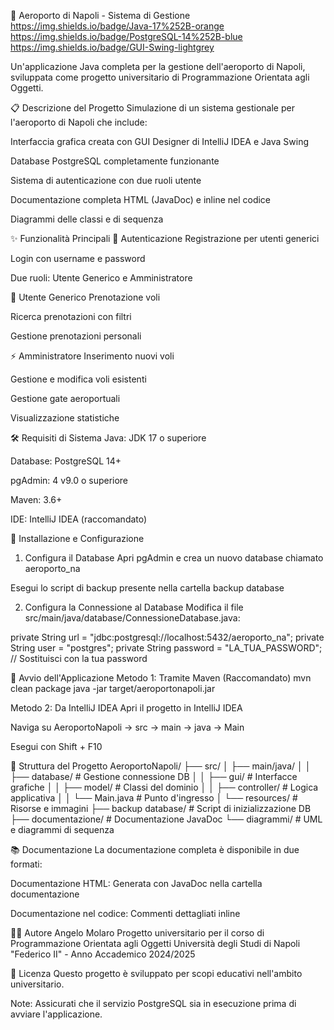 🛫 Aeroporto di Napoli - Sistema di Gestione
https://img.shields.io/badge/Java-17%252B-orange
https://img.shields.io/badge/PostgreSQL-14%252B-blue
https://img.shields.io/badge/GUI-Swing-lightgrey

Un'applicazione Java completa per la gestione dell'aeroporto di Napoli, sviluppata come progetto universitario di Programmazione Orientata agli Oggetti.

📋 Descrizione del Progetto
Simulazione di un sistema gestionale per l'aeroporto di Napoli che include:

Interfaccia grafica creata con GUI Designer di IntelliJ IDEA e Java Swing

Database PostgreSQL completamente funzionante

Sistema di autenticazione con due ruoli utente

Documentazione completa HTML (JavaDoc) e inline nel codice

Diagrammi delle classi e di sequenza

✨ Funzionalità Principali
🔐 Autenticazione
Registrazione per utenti generici

Login con username e password

Due ruoli: Utente Generico e Amministratore

👤 Utente Generico
Prenotazione voli

Ricerca prenotazioni con filtri

Gestione prenotazioni personali

⚡ Amministratore
Inserimento nuovi voli

Gestione e modifica voli esistenti

Gestione gate aeroportuali

Visualizzazione statistiche

🛠 Requisiti di Sistema
Java: JDK 17 o superiore

Database: PostgreSQL 14+

pgAdmin: 4 v9.0 o superiore

Maven: 3.6+

IDE: IntelliJ IDEA (raccomandato)

🚀 Installazione e Configurazione
1. Configura il Database
Apri pgAdmin e crea un nuovo database chiamato aeroporto_na

Esegui lo script di backup presente nella cartella backup database

2. Configura la Connessione al Database
Modifica il file src/main/java/database/ConnessioneDatabase.java:

private String url = "jdbc:postgresql://localhost:5432/aeroporto_na";
private String user = "postgres";
private String password = "LA_TUA_PASSWORD"; // Sostituisci con la tua password

🎯 Avvio dell'Applicazione
Metodo 1: Tramite Maven (Raccomandato)
mvn clean package
java -jar target/aeroportonapoli.jar

Metodo 2: Da IntelliJ IDEA
Apri il progetto in IntelliJ IDEA

Naviga su AeroportoNapoli → src → main → java → Main

Esegui con Shift + F10

📁 Struttura del Progetto
AeroportoNapoli/
├── src/
│ ├── main/java/
│ │ ├── database/ # Gestione connessione DB
│ │ ├── gui/ # Interfacce grafiche
│ │ ├── model/ # Classi del dominio
│ │ ├── controller/ # Logica applicativa
│ │ └── Main.java # Punto d'ingresso
│ └── resources/ # Risorse e immagini
├── backup database/ # Script di inizializzazione DB
├── documentazione/ # Documentazione JavaDoc
└── diagrammi/ # UML e diagrammi di sequenza

📚 Documentazione
La documentazione completa è disponibile in due formati:

Documentazione HTML: Generata con JavaDoc nella cartella documentazione

Documentazione nel codice: Commenti dettagliati inline

👨‍💻 Autore
Angelo Molaro
Progetto universitario per il corso di Programmazione Orientata agli Oggetti
Università degli Studi di Napoli "Federico II" - Anno Accademico 2024/2025

📄 Licenza
Questo progetto è sviluppato per scopi educativi nell'ambito universitario.

Note: Assicurati che il servizio PostgreSQL sia in esecuzione prima di avviare l'applicazione.

